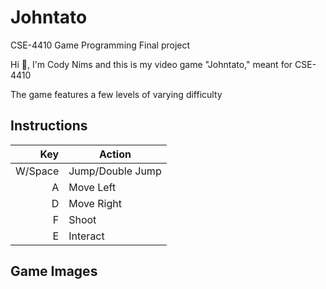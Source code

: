 # Johntato
CSE-4410 Game Programming Final project

Hi 👋, I'm Cody Nims and this is my video game "Johntato," meant for CSE-4410



The game features a few levels of varying difficulty

## Instructions

| Key | Action |
|-----:|-----------|
|     W/Space| Jump/Double Jump|
|     A| Move Left    |
|     D| Move Right       |
|     F| Shoot       |
|     E| Interact       |

## Game Images

